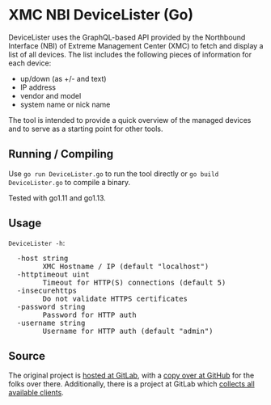 # XMC NBI DeviceLister (Go)

DeviceLister uses the GraphQL-based API provided by the Northbound Interface (NBI) of Extreme Management Center (XMC) to fetch and display a list of all devices. The list includes the following pieces of information for each device:

  * up/down (as +/- and text)
  * IP address
  * vendor and model
  * system name or nick name

The tool is intended to provide a quick overview of the managed devices and to serve as a starting point for other tools.

## Running / Compiling

Use `go run DeviceLister.go` to run the tool directly or `go build DeviceLister.go` to compile a binary.

Tested with go1.11 and go1.13.

## Usage

`DeviceLister -h`:

<pre>
  -host string
    	XMC Hostname / IP (default "localhost")
  -httptimeout uint
    	Timeout for HTTP(S) connections (default 5)
  -insecurehttps
    	Do not validate HTTPS certificates
  -password string
    	Password for HTTP auth
  -username string
    	Username for HTTP auth (default "admin")
</pre>

## Source

The original project is [hosted at GitLab](https://gitlab.com/rbrt-weiler/xmc-nbi-devicelister-go), with a [copy over at GitHub](https://github.com/rbrt-weiler/xmc-nbi-devicelister-go) for the folks over there. Additionally, there is a project at GitLab which [collects all available clients](https://gitlab.com/rbrt-weiler/xmc-nbi-clients).
